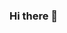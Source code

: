 ### Hi there 👋

<!--
**Adyrachellyn/Adyrachellyn** is a ✨ _special_ ✨ repository because its `README.md` (this file) appears on your GitHub profile.

Here are some ideas to get you started:

- 🔭 I’m currently studying at SMPN 255 Jakarta
- 🌱 I’m currently learning Fullstack Web Development
- 👯 I’m looking to collaborate on ...
- 🤔 I’m looking for help with Front End Development
- 💬 Ask me about ...
- 📫 How to reach me: adyra.rachellyn@gmail.com
- 😄 Pronouns: ...
- ⚡ Fun fact: 
-->
